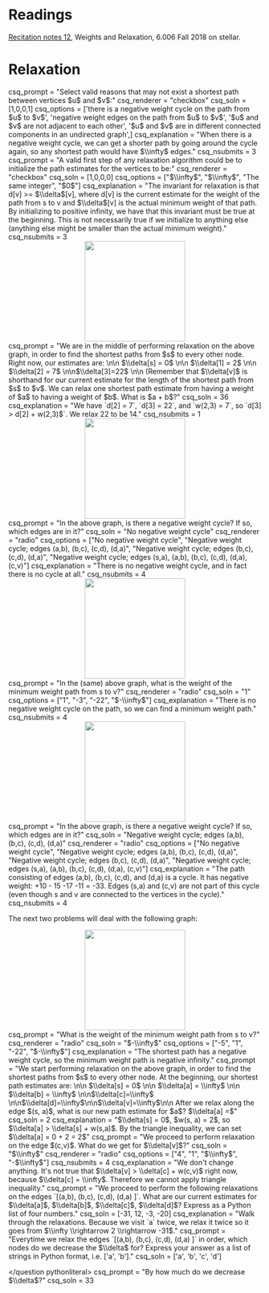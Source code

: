 # Readings
[Recitation notes 12](https://learning-modules.mit.edu/service/materials/groups/238004/files/31fe711d-927b-4355-b8e0-06615e4d2f8a/link?errorRedirect=%2Fmaterials%2Findex.html&download=true), Weights and Relaxation, 6.006 Fall 2018 on stellar.

# Relaxation

<question multiplechoice>
csq_prompt = "Select valid reasons that may not exist a shortest path between vertices $u$ and $v$:"
csq_renderer = "checkbox"
csq_soln = [1,0,0,1]
csq_options =  ['there is a negative weight cycle on the path from $u$ to $v$',
'negative weight edges on the path from $u$ to $v$',
'$u$ and $v$ are not adjacent to each other',
'$u$ and $v$ are in different connected components in an undirected graph',]
csq_explanation = "When there is a negative weight cycle, we can get a shorter path by going around the cycle again, so any shortest path would have $\\infty$ edges."
csq_nsubmits = 3
</question>

<question multiplechoice>
csq_prompt = "A valid first step of any relaxation algorithm could be to initialize the path estimates for the vertices to be:"
csq_renderer = "checkbox"
csq_soln = [1,0,0,0]
csq_options =  ["$\\infty$",
"$\\infty$",
"The same integer",
"$0$"]
csq_explanation = "The invariant for relaxation is that d[v] >= $\\delta$[v], where d[v] is the current estimate for the weight of the path from s to v and $\\delta$[v] is the actual minimum weight of that path. By initializing to positive infinity, we have that this invariant must be true at the beginning. This is not necessarily true if we initialize to anything else (anything else might be smaller than the actual minimum weight)."
csq_nsubmits = 3
</question>

<center>
<img src="/_static/IAP19/relax4.png" height="200"  />
</center>

<question pythonliteral>
csq_prompt = "We are in the middle of performing relaxation on the above graph, in order to find the shortest paths from $s$ to every other node. Right now, our estimates are: \n\n $\\delta[s] = 0$ \n\n $\\delta[1] = 2$ \n\n $\\delta[2] = 7$ \n\n$\\delta[3]=22$ \n\n (Remember that $\\delta[v]$ is shorthand for our current estimate for the length of the shortest path from $s$ to $v$. We can relax one shortest path estimate from having a weight of $a$ to having a weight of $b$. What is $a + b$?"
csq_soln = 36
csq_explanation = "We have `d[2] = 7`, `d[3] = 22`, and `w(2,3) = 7`, so `d[3] > d[2] + w(2,3)$`. We relax 22 to be 14."
csq_nsubmits = 1
</question>

<center>
<img src="/_static/IAP19/relax6.png" height="200"  />
</center>

<question multiplechoice>
csq_prompt = "In the above graph, is there a negative weight cycle? If so, which edges are in it?"
csq_soln = "No negative weight cycle"
csq_renderer = "radio"
csq_options =  ["No negative weight cycle",
  "Negative weight cycle; edges (a,b), (b,c), (c,d), (d,a)",
  "Negative weight cycle; edges (b,c), (c,d), (d,a)",
  "Negative weight cycle; edges (s,a), (a,b), (b,c), (c,d), (d,a), (c,v)"]
csq_explanation = "There is no negative weight cycle, and in fact there is no cycle at all."
csq_nsubmits = 4
</question>

<center>
<img src="/_static/IAP19/relax6.png" height="200"  />
</center>

<question multiplechoice>
csq_prompt = "In the (same) above graph, what is the weight of the minimum weight path from s to v?"
csq_renderer = "radio"
csq_soln = "1"
csq_options =  ["1", "-3", "-22", "$-\\infty$"]
csq_explanation = "There is no negative weight cycle on the path, so we can find a minimum weight path."
csq_nsubmits = 4
</question>

<center>
<img src="/_static/IAP19/relax7.png" height="200"  />
</center>

<question multiplechoice>
csq_prompt = "In the above graph, is there a negative weight cycle? If so, which edges are in it?"
csq_soln = "Negative weight cycle; edges (a,b), (b,c), (c,d), (d,a)"
csq_renderer = "radio"
csq_options =  ["No negative weight cycle",
  "Negative weight cycle; edges (a,b), (b,c), (c,d), (d,a)",
  "Negative weight cycle; edges (b,c), (c,d), (d,a)",
  "Negative weight cycle; edges (s,a), (a,b), (b,c), (c,d), (d,a), (c,v)"]
csq_explanation = "The path consisting of edges (a,b), (b,c), (c,d), and (d,a) is a cycle. It has negative weight: +10 - 15 -17 -11 = -33. Edges (s,a) and (c,v) are not part of this cycle (even though s and v are connected to the vertices in the cycle)."
csq_nsubmits = 4
</question>


The next two problems will deal with the following graph:

<center>
<img src="/_static/IAP19/relax7.png" height="200"  />
</center>

<question multiplechoice>
csq_prompt = "What is the weight of the minimum weight path from s to v?"
csq_renderer = "radio"
csq_soln = "$-\\infty$"
csq_options =  ["-5", "1", "-22", "$-\\infty$"]
csq_explanation = "The shortest path has a negative weight cycle, so the minimum weight path is negative infinity."
</question>

<question pythonliteral>
csq_prompt = "We start performing relaxation on the above graph, in order to find the shortest paths from $s$ to every other node. At the beginning, our shortest path estimates are: \n\n $\\delta[s] = 0$ \n\n $\\delta[a] = \\infty$ \n\n $\\delta[b] = \\infty$ \n\n$\\delta[c]=\\infty$ \n\n$\\delta[d]=\\infty$\n\n$\\delta[v]=\\infty$\n\n After we relax along the edge $(s, a)$, what is our new path estimate for $a$? $\\delta[a] =$"
csq_soln = 2
csq_explanation = "$\\delta[s] = 0$, $w(s, a) = 2$, so $\\delta[a] > \\delta[s] + w(s,a)$. By the triangle inequality, we can set $\\delta[a] = 0 + 2 = 2$"
</question>

<question multiplechoice>
csq_prompt = "We proceed to perform relaxation on the edge $(c,v)$. What do we get for $\\delta[v]$?"
csq_soln = "$\\infty$"
csq_renderer = "radio"
csq_options = ["4", "1", "$\\infty$", "-$\\infty$"]
csq_nsubmits = 4
csq_explanation = "We don't change anything. It's not true that $\\delta[v] > \\delta[c] + w(c,v)$ right now, because $\\delta[c] = \\infty$. Therefore we cannot apply triangle inequality."
</question>

<question pythonliteral>
csq_prompt = "We proceed to perform the following relaxations on the edges `[(a,b), (b,c), (c,d), (d,a) ]`. What are our current estimates for $\\delta[a]$, $\\delta[b]$, $\\delta[c]$, $\\delta[d]$? Express as a Python list of four numbers."
csq_soln = [-31, 12, -3, -20]
csq_explanation = "Walk through the relaxations. Because we visit `a` twice, we relax it twice so it goes from $\\infty \\rightarrow 2 \\rightarrow -31$."
</question>

<question pythonliteral>
csq_prompt = "Everytime we relax the edges `[(a,b), (b,c), (c,d), (d,a) ]` in order, which nodes do we decrease the $\\delta$ for? Express your answer as a list of strings in Python format, i.e. ['a', 'b']."
csq_soln = ['a', 'b', 'c', 'd']
</question>

</question pythonliteral>
csq_prompt = "By how much do we decrease $\\delta$?"
csq_soln = 33
</question>
